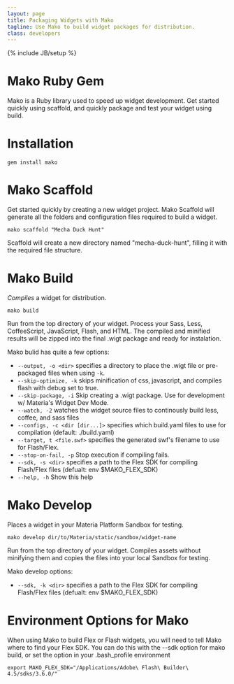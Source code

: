 ```yaml
---
layout: page
title: Packaging Widgets with Mako
tagline: Use Mako to build widget packages for distribution.
class: developers
---
```

{% include JB/setup %}

# Mako Ruby Gem

Mako is a Ruby library used to speed up widget development.  Get started quickly using scaffold, and quickly package and test your widget using build.

# Installation

	gem install mako

# Mako Scaffold

Get started quickly by creating a new widget project.  Mako Scaffold will generate all the folders and configuration files required to build a widget.

	mako scaffold "Mecha Duck Hunt"

Scaffold will create a new directory named "mecha-duck-hunt", filling it with the required file structure.


# Mako Build

*Compiles* a widget for distribution. 

	mako build 

Run from the top directory of your widget. Process your Sass, Less, CoffeeScript, JavaScript, Flash, and HTML.  The compiled and minified results will be zipped into the final .wigt package and ready for instalation.

Mako bulid has quite a few options:

* ```--output, -o <dir>``` specifies a directory to place the .wigt file or pre-packaged files when using ```-k```.
* ```--skip-optimize, -k``` skips minification of css, javascript, and compiles flash with debug set to true.
* ```--skip-package, -i``` Skip creating a .wigt package.  Use for development w/ Materia's Widget Dev Mode.
* ```--watch, -2``` watches the widget source files to continously build less, coffee, and sass files
* ```--configs, -c <dir [dir...]>``` specifies which build.yaml files to use for compilation (default: ./build.yaml)
* ```--target, t <file.swf>``` specifies the generated swf's filename to use for Flash/Flex.
* ```--stop-on-fail, -p``` Stop execution if compiling fails.
* ```--sdk, -s <dir>``` specifies a path to the Flex SDK for compiling Flash/Flex files (defualt: env $MAKO_FLEX_SDK)
* ```--help, -h``` Show this help

# Mako Develop

Places a widget in your Materia Platform Sandbox for testing.

	mako develop dir/to/Materia/static/sandbox/widget-name

Run from the top directory of your widget.  Compiles assets without minifying them and copies the files into your local Sandbox for testing.

Mako develop options:

* ```--sdk, -k <dir>``` specifies a path to the Flex SDK for compiling Flash/Flex files (defualt: env $MAKO_FLEX_SDK)


# Environment Options for Mako

When using Mako to build Flex or Flash widgets, you will need to tell Mako where to find your Flex SDK.  You can do this with the --sdk option for mako build, or set the option in your .bash_profile environment 

	export MAKO_FLEX_SDK="/Applications/Adobe\ Flash\ Builder\ 4.5/sdks/3.6.0/"